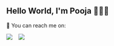 ## Hello World, I'm Pooja 🙋🏽‍♀️

📩 You can reach me on: 

<a href="mailto:pd2713@columbia.edu"><img src="https://img.shields.io/badge/e‑mail-D14836.svg?style=for-the-badge&logo=GMail&logoColor=white"/></a> &nbsp;&nbsp; <a href="https://www.linkedin.com/in/pooja-dantewadia/"><img src="https://img.shields.io/badge/linkedin-0077B5.svg?style=for-the-badge&logo=linkedin&logoColor=white"/></a>
